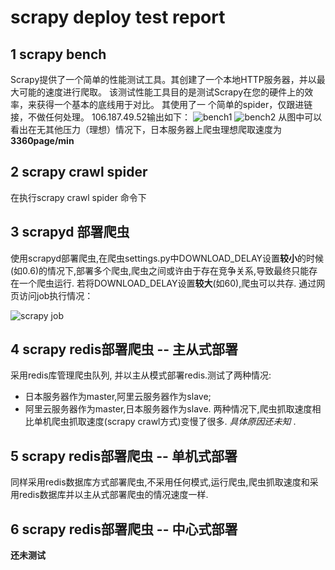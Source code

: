 # scrapy deploy test report
## 1 scrapy bench 
Scrapy提供了一个简单的性能测试工具。其创建了一个本地HTTP服务器，并以最大可能的速度进行爬取。 
该测试性能工具目的是测试Scrapy在您的硬件上的效率，来获得一个基本的底线用于对比。 其使用了一
个简单的spider，仅跟进链接，不做任何处理。
106.187.49.52输出如下：
![bench1](http://7sbqj0.com1.z0.glb.clouddn.com/bench.png)
![bench2](http://7sbqj0.com1.z0.glb.clouddn.com/bench1.png)
从图中可以看出在无其他压力（理想）情况下，日本服务器上爬虫理想爬取速度为**3360page/min**

## 2 scrapy crawl spider
在执行scrapy crawl spider 命令下

## 3 scrapyd 部署爬虫
使用scrapyd部署爬虫,在爬虫settings.py中DOWNLOAD_DELAY设置**较小**的时候(如0.6)的情况下,部署多个爬虫,爬虫之间或许由于存在竞争关系,导致最终只能存在一个爬虫运行. 若将DOWNLOAD_DELAY设置**较大**(如60),爬虫可以共存. 
通过网页访问job执行情况：

![scrapy job](http://7sbqj0.com1.z0.glb.clouddn.com/scrapy_job.png)

## 4 scrapy redis部署爬虫 -- 主从式部署
采用redis库管理爬虫队列, 并以主从模式部署redis.测试了两种情况:
* 日本服务器作为master,阿里云服务器作为slave;
* 阿里云服务器作为master,日本服务器作为slave.
两种情况下,爬虫抓取速度相比单机爬虫抓取速度(scrapy crawl方式)变慢了很多. *具体原因还未知* .

## 5 scrapy redis部署爬虫 -- 单机式部署
同样采用redis数据库方式部署爬虫,不采用任何模式,运行爬虫,爬虫抓取速度和采用redis数据库并以主从式部署爬虫的情况速度一样.

## 6 scrapy redis部署爬虫 -- 中心式部署
**还未测试**

